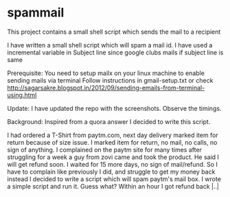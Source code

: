 spammail
========

This project contains a small shell script which sends the mail to a recipient

I have written a small shell script which will spam a mail id.
I have used a incremental variable in Subject line since google clubs mails if subject line is same

Prerequisite:
You need to setup mailx on your linux machine to enable sending mails via terminal
Follow instructions in gmail-setup.txt or check http://sagarsakre.blogspot.in/2012/09/sending-emails-from-terminal-using.html

Update:
I have updated the repo with the screenshots. Observe the timings.

Background:
Inspired from a quora answer I decided to write this script.

I had ordered a T-Shirt from paytm.com, next day delivery marked item for return because of size issue.
I marked item for return, no mail, no calls, no sign of anything.
I complained on the paytm site for many times after struggling for a week a guy from zovi came and took the product.
He said I will get refund soon. I waited for 15 more days, no sign of mail/refund.
So I have to complain like previously I did, and struggle to get my money back instead I decided to write a script 
which will spam paytm's mail box.
I wrote a simple script and run it. Guess what? Within an hour I got refund back |..| 
